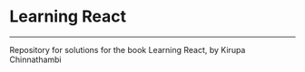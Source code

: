 # Learning React
 ------
 
Repository for solutions for the book Learning React, by Kirupa Chinnathambi
